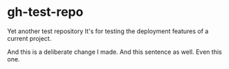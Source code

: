 # gh-test-repo
Yet another test repository
It's for testing the deployment features of a current project.


And this is a deliberate change I made. And this sentence as well.
Even this one.
